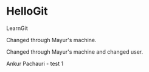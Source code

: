 HelloGit
========

LearnGit


Changed through Mayur's machine.

Changed through Mayur's machine and changed user.

Ankur Pachauri - test 1